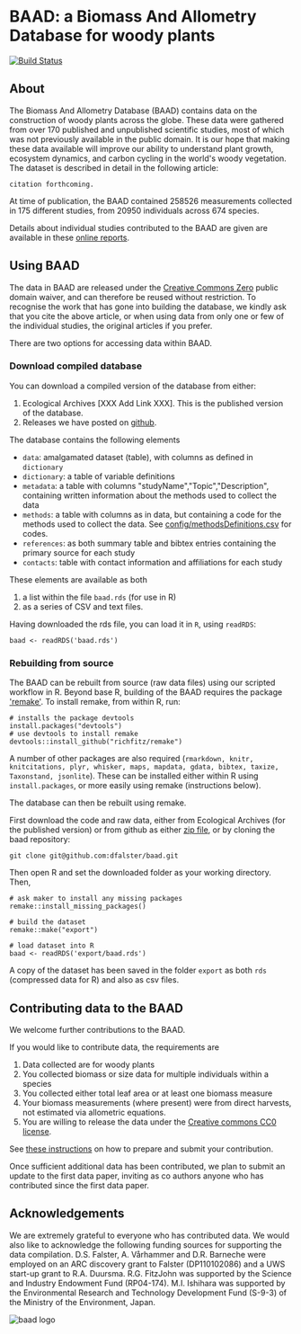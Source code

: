 
# BAAD: a Biomass And Allometry Database for woody plants

[![Build Status](https://travis-ci.org/dfalster/baad.png?branch=master)](https://travis-ci.org/dfalster/baad)

## About

The Biomass And Allometry Database (BAAD) contains data on the construction of woody plants across the globe. These data were gathered from over 170 published and unpublished scientific studies, most of which was not previously available in the public domain. It is our hope that making these data available will improve our ability to understand plant growth, ecosystem dynamics, and carbon cycling in the world's woody vegetation. The dataset is described in detail in the following article:

	citation forthcoming.

At time of publication, the BAAD contained 258526 measurements collected in 175 different studies, from 20950 individuals across 674 species.

Details about individual studies contributed to the BAAD are given are available in these [online reports](https://github.com/dfalster/baad/wiki).

## Using BAAD

The data in BAAD are released under the [Creative Commons Zero](https://creativecommons.org/publicdomain/zero/1.0/) public domain waiver, and can therefore be reused without restriction. To recognise the work that has gone into building the database, we kindly ask that you cite the above article, or when using data from only one or few of the individual studies, the original articles if you prefer.

There are two options for accessing data within BAAD.

### Download compiled database

You can download a compiled version of the database from either:

1. Ecological Archives [XXX Add Link XXX]. This is the published version of the database.
2. Releases we have posted on [github](https://github.com/dfalster/baad/releases).

The database contains the following elements

- `data`: amalgamated dataset (table), with columns as defined in `dictionary`
- `dictionary`: a table of variable definitions
- `metadata`: a table with columns "studyName","Topic","Description", containing written information about the methods used to collect the data
- `methods`: a table with columns as in data, but containing a code for the methods used to collect the data. See [config/methodsDefinitions.csv](config/methodsDefinitions.csv) for codes.
- `references`: as both summary table and bibtex entries containing the primary source for each study
- `contacts`: table with contact information and affiliations for each study

These elements are available as both

1. a list within the file `baad.rds` (for use in R)
2. as a series of CSV and text files.

Having downloaded the rds file, you can load it in `R`, using `readRDS`:

```
baad <- readRDS('baad.rds')
```

### Rebuilding from source

The BAAD can be rebuilt from source (raw data files) using our scripted workflow in R. Beyond base R, building of the BAAD requires the package ['remake'](https://github.com/richfitz/remake). To install remake, from within R, run:

```
# installs the package devtools
install.packages("devtools")
# use devtools to install remake
devtools::install_github("richfitz/remake")
```

A number of other packages are also required (`rmarkdown, knitr, knitcitations, plyr, whisker, maps, mapdata, gdata, bibtex, taxize, Taxonstand, jsonlite`). These can be installed either within R using `install.packages`, or more easily using remake (instructions below).

The database can then be rebuilt using remake.

First download the code and raw data, either from Ecological Archives (for the published version) or from github as either [zip file](https://github.com/dfalster/baad/archive/master.zip), or by cloning the baad repository:

```
git clone git@github.com:dfalster/baad.git
```

Then open R and set the downloaded folder as your working directory. Then,

```
# ask maker to install any missing packages
remake::install_missing_packages()

# build the dataset
remake::make("export")

# load dataset into R
baad <- readRDS('export/baad.rds')
````

A copy of the dataset has been saved in the folder `export` as both `rds` (compressed data for R) and also as csv files.

## Contributing data to the BAAD

We welcome further contributions to the BAAD.

If you would like to contribute data, the requirements are

1. Data collected are for woody plants
2. You collected biomass or size data for multiple individuals within a species
3. You collected either total leaf area or at least one biomass measure
4. Your biomass measurements (where present) were from direct harvests, not estimated via allometric equations.
5. You are willing to release the data under the [Creative commons CC0 license](http://creativecommons.org/about/cc0).

See [these instructions](extra/contributing.md) on how to prepare and submit your contribution.

Once sufficient additional data has been contributed, we plan to submit an update to the first data paper, inviting as co authors anyone who has contributed since the first data paper.

## Acknowledgements

We are extremely grateful to everyone who has contributed data. We would also like to acknowledge the following funding sources for supporting the data compilation. D.S. Falster, A. Vårhammer and D.R. Barneche were employed on an ARC discovery grant to Falster (DP110102086) and a UWS start-up grant to R.A. Duursma. R.G. FitzJohn was supported by the Science and Industry Endowment Fund (RP04-174). M.I. Ishihara was supported by the Environmental Research and Technology Development Fund (S-9-3) of the Ministry of the Environment, Japan.

![baad logo](https://github.com/dfalster/baad/raw/master/extra/baad.png)

